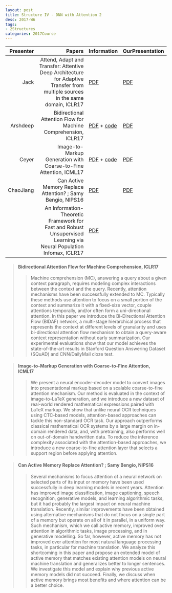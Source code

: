 ```yaml
---
layout: post
title: Structure IV - DNN with Attention 2
desc: 2017-W6
tags:
- 2Structures
categories: 2017Course
---
```




| Presenter | Papers | Information| OurPresentation |
| -----: | ----------: | :----- | :----- |
| Jack  |  Attend, Adapt and Transfer: Attentive Deep Architecture for Adaptive Transfer from multiple sources in the same domain, ICLR17 | [PDF](https://arxiv.org/abs/1510.02879)| [PDF]({{site.baseurl}}/talks/20170928-Jack.pdf) |
| Arshdeep | Bidirectional Attention Flow for Machine Comprehension, ICLR17 | [PDF](https://arxiv.org/abs/1611.01603) + [code](https://github.com/allenai/bi-att-flow)| [PDF]({{site.baseurl}}/talks/20170928-Arshdeep.pdf) |
| Ceyer | Image-to-Markup Generation with Coarse-to-Fine Attention, ICML17 |[PDF](http://lstm.seas.harvard.edu/latex/) + [code](https://github.com/harvardnlp/im2markup) | [PDF]({{site.baseurl}}/talks/20170928-Ceyer.pdf) |
| ChaoJiang |  Can Active Memory Replace Attention? ; Samy Bengio, NIPS16 | [PDF](https://arxiv.org/abs/1610.08613)  | [PDF]({{site.baseurl}}/talks/20171003-Chao.pdf) |
|  | An Information-Theoretic Framework for Fast and Robust Unsupervised Learning via Neural Population Infomax, ICLR17 | [PDF](https://arxiv.org/abs/1611.01886)|



> ####  Bidirectional Attention Flow for Machine Comprehension, ICLR17
>>Machine comprehension (MC), answering a query about a given context paragraph, requires modeling complex interactions between the context and the query. Recently, attention mechanisms have been successfully extended to MC. Typically these methods use attention to focus on a small portion of the context and summarize it with a fixed-size vector, couple attentions temporally, and/or often form a uni-directional attention. In this paper we introduce the Bi-Directional Attention Flow (BIDAF) network, a multi-stage hierarchical process that represents the context at different levels of granularity and uses bi-directional attention flow mechanism to obtain a query-aware context representation without early summarization. Our experimental evaluations show that our model achieves the state-of-the-art results in Stanford Question Answering Dataset (SQuAD) and CNN/DailyMail cloze test.



> ####  Image-to-Markup Generation with Coarse-to-Fine Attention, ICML17
>> We present a neural encoder-decoder model to convert images into presentational markup based on a scalable coarse-to-fine attention mechanism. Our method is evaluated in the context of image-to-LaTeX generation, and we introduce a new dataset of real-world rendered mathematical expressions paired with LaTeX markup. We show that unlike neural OCR techniques using CTC-based models, attention-based approaches can tackle this non-standard OCR task. Our approach outperforms classical mathematical OCR systems by a large margin on in-domain rendered data, and, with pretraining, also performs well on out-of-domain handwritten data. To reduce the inference complexity associated with the attention-based approaches, we introduce a new coarse-to-fine attention layer that selects a support region before applying attention.


> ####  Can Active Memory Replace Attention? ; Samy Bengio, NIPS16
>> Several mechanisms to focus attention of a neural network on selected parts of its input or memory have been used successfully in deep learning models in recent years. Attention has improved image classification, image captioning, speech recognition, generative models, and learning algorithmic tasks, but it had probably the largest impact on neural machine translation. Recently, similar improvements have been obtained using alternative mechanisms that do not focus on a single part of a memory but operate on all of it in parallel, in a uniform way. Such mechanism, which we call active memory, improved over attention in algorithmic tasks, image processing, and in generative modelling. So far, however, active memory has not improved over attention for most natural language processing tasks, in particular for machine translation. We analyze this shortcoming in this paper and propose an extended model of active memory that matches existing attention models on neural machine translation and generalizes better to longer sentences. We investigate this model and explain why previous active memory models did not succeed. Finally, we discuss when active memory brings most benefits and where attention can be a better choice.
